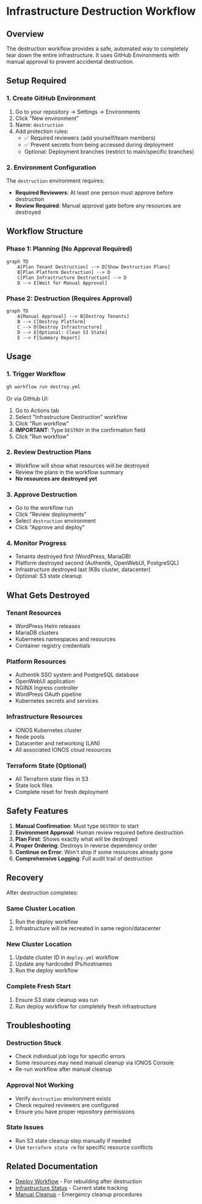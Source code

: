 # Infrastructure Destruction Workflow

## Overview

The destruction workflow provides a safe, automated way to completely tear down the entire infrastructure. It uses GitHub Environments with manual approval to prevent accidental destruction.

## Setup Required

### 1. Create GitHub Environment

1. Go to your repository → Settings → Environments
2. Click "New environment"
3. Name: `destruction`
4. Add protection rules:
   - ✅ Required reviewers (add yourself/team members)
   - ✅ Prevent secrets from being accessed during deployment
   - Optional: Deployment branches (restrict to main/specific branches)

### 2. Environment Configuration

The `destruction` environment requires:
- **Required Reviewers**: At least one person must approve before destruction
- **Review Required**: Manual approval gate before any resources are destroyed

## Workflow Structure

### Phase 1: Planning (No Approval Required)
```mermaid
graph TD
    A[Plan Tenant Destruction] --> D[Show Destruction Plans]
    B[Plan Platform Destruction] --> D
    C[Plan Infrastructure Destruction] --> D
    D --> E[Wait for Manual Approval]
```

### Phase 2: Destruction (Requires Approval)
```mermaid
graph TD
    A[Manual Approval] --> B[Destroy Tenants]
    B --> C[Destroy Platform]
    C --> D[Destroy Infrastructure]
    D --> E[Optional: Clean S3 State]
    E --> F[Summary Report]
```

## Usage

### 1. Trigger Workflow
```bash
gh workflow run destroy.yml
```

Or via GitHub UI:
1. Go to Actions tab
2. Select "Infrastructure Destruction" workflow
3. Click "Run workflow"
4. **IMPORTANT**: Type `DESTROY` in the confirmation field
5. Click "Run workflow"

### 2. Review Destruction Plans
- Workflow will show what resources will be destroyed
- Review the plans in the workflow summary
- **No resources are destroyed yet**

### 3. Approve Destruction
- Go to the workflow run
- Click "Review deployments"
- Select `destruction` environment
- Click "Approve and deploy"

### 4. Monitor Progress
- Tenants destroyed first (WordPress, MariaDB)
- Platform destroyed second (Authentik, OpenWebUI, PostgreSQL)
- Infrastructure destroyed last (K8s cluster, datacenter)
- Optional: S3 state cleanup

## What Gets Destroyed

### Tenant Resources
- WordPress Helm releases
- MariaDB clusters
- Kubernetes namespaces and resources
- Container registry credentials

### Platform Resources
- Authentik SSO system and PostgreSQL database
- OpenWebUI application
- NGINX Ingress controller
- WordPress OAuth pipeline
- Kubernetes secrets and services

### Infrastructure Resources
- IONOS Kubernetes cluster
- Node pools
- Datacenter and networking (LAN)
- All associated IONOS cloud resources

### Terraform State (Optional)
- All Terraform state files in S3
- State lock files
- Complete reset for fresh deployment

## Safety Features

1. **Manual Confirmation**: Must type `DESTROY` to start
2. **Environment Approval**: Human review required before destruction
3. **Plan First**: Shows exactly what will be destroyed
4. **Proper Ordering**: Destroys in reverse dependency order
5. **Continue on Error**: Won't stop if some resources already gone
6. **Comprehensive Logging**: Full audit trail of destruction

## Recovery

After destruction completes:

### Same Cluster Location
1. Run the deploy workflow
2. Infrastructure will be recreated in same region/datacenter

### New Cluster Location
1. Update cluster ID in `deploy.yml` workflow
2. Update any hardcoded IPs/hostnames
3. Run the deploy workflow

### Complete Fresh Start
1. Ensure S3 state cleanup was run
2. Run deploy workflow for completely fresh infrastructure

## Troubleshooting

### Destruction Stuck
- Check individual job logs for specific errors
- Some resources may need manual cleanup via IONOS Console
- Re-run workflow after manual cleanup

### Approval Not Working
- Verify `destruction` environment exists
- Check required reviewers are configured
- Ensure you have proper repository permissions

### State Issues
- Run S3 state cleanup step manually if needed
- Use `terraform state rm` for specific resource conflicts

## Related Documentation

- [Deploy Workflow](../README.md) - For rebuilding after destruction
- [Infrastructure Status](./INFRASTRUCTURE_STATUS.md) - Current state tracking
- [Manual Cleanup](../MANUAL_CLEANUP.md) - Emergency cleanup procedures